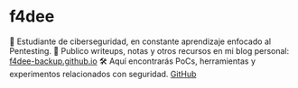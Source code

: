 # f4dee

🔐 Estudiante de ciberseguridad, en constante aprendizaje enfocado al Pentesting.
📝 Publico writeups, notas y otros recursos en mi blog personal: [f4dee-backup.github.io](https://f4dee-backup.github.io)
🛠️ Aquí encontrarás PoCs, herramientas y experimentos relacionados con seguridad. [GitHub](https://github.com/f4dee-backup)
